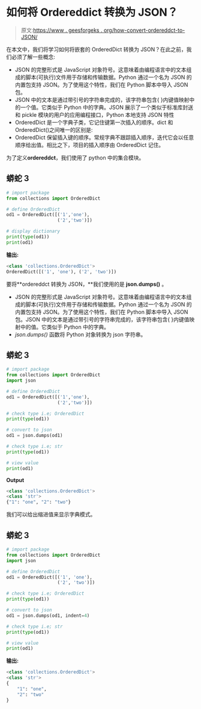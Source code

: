 # 如何将 Ordereddict 转换为 JSON？

> 原文:[https://www . geesforgeks . org/how-convert-ordereddct-to-JSON/](https://www.geeksforgeeks.org/how-to-convert-ordereddict-to-json/)

在本文中，我们将学习如何将嵌套的 OrderedDict 转换为 JSON？在此之前，我们必须了解一些概念:

*   JSON 的完整形式是 JavaScript 对象符号。这意味着由编程语言中的文本组成的脚本(可执行)文件用于存储和传输数据。Python 通过一个名为 JSON 的内置包支持 JSON。为了使用这个特性，我们在 Python 脚本中导入 JSON 包。
*   JSON 中的文本是通过带引号的字符串完成的，该字符串包含{ }内键值映射中的一个值。它类似于 Python 中的字典。JSON 展示了一个类似于标准库封送和 pickle 模块的用户的应用编程接口，Python 本地支持 JSON 特性
*   OrderedDict 是一个字典子类，它记住键第一次插入的顺序。dict 和 OrderedDict()之间唯一的区别是:
*   OrderedDict 保留插入键的顺序。常规字典不跟踪插入顺序，迭代它会以任意顺序给出值。相比之下，项目的插入顺序由 OrderedDict 记住。

为了定义**ordereddct**，我们使用了 python 中的集合模块。

## 蟒蛇 3

```py
# import package
from collections import OrderedDict

# define OrderedDict
od1 = OrderedDict([('1','one'), 
                   ('2','two')])

# display dictionary
print(type(od1))
print(od1)
```

**输出:**

```py
<class 'collections.OrderedDict'>
OrderedDict([('1', 'one'), ('2', 'two')])
```

要将**ordereddct 转换为 JSON，**我们使用的是 **json.dumps()** 。

*   JSON 的完整形式是 JavaScript 对象符号。这意味着由编程语言中的文本组成的脚本(可执行)文件用于存储和传输数据。Python 通过一个名为 JSON 的内置包支持 JSON。为了使用这个特性，我们在 Python 脚本中导入 JSON 包。JSON 中的文本是通过带引号的字符串完成的，该字符串包含{ }内键值映射中的值。它类似于 Python 中的字典。
*   *json.dumps()* 函数将 Python 对象转换为 json 字符串。

## 蟒蛇 3

```py
# import package
from collections import OrderedDict
import json

# define OrderedDict
od1 = OrderedDict([('1','one'), 
                   ('2','two')])

# check type i.e; OrderedDict
print(type(od1))

# convert to json
od1 = json.dumps(od1)

# check type i.e; str
print(type(od1))

# view value
print(od1)
```

**Output**

```py
<class 'collections.OrderedDict'>
<class 'str'>
{"1": "one", "2": "two"}
```

我们可以给出缩进值来显示字典模式。

## 蟒蛇 3

```py
# import package
from collections import OrderedDict
import json

# define OrderedDict
od1 = OrderedDict([('1', 'one'),
                   ('2', 'two')])

# check type i.e; OrderedDict
print(type(od1))

# convert to json
od1 = json.dumps(od1, indent=4)

# check type i.e; str
print(type(od1))

# view value
print(od1)
```

**输出:**

```py
<class 'collections.OrderedDict'>
<class 'str'>
{
    "1": "one",
    "2": "two"
}
```